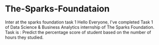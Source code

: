 # The-Sparks-Foundataion
Inter at the sparks foundation task 1 
Hello Everyone,
I've completed Task 1 of Data Science & Business Analytics internship of The Sparks Foundation. 
Task is : Predict the percentage score of student based on the number of hours they studied.
